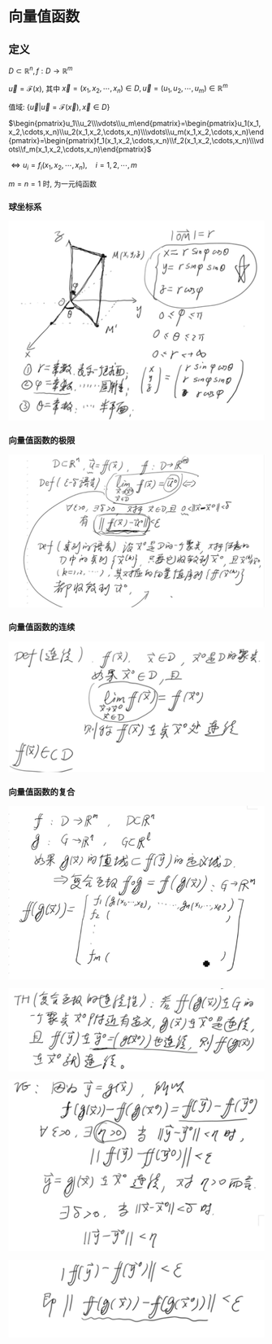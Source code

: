 # 向量值函数

## 定义

$D\subset \mathbb{R}^n, f:D\to\mathbb{R}^m$

$\vec{u}=\mathcal{F}(x)$, 其中 $\vec{x}=(x_1,x_2,\cdots,x_n)\in D,\vec{u}=(u_1,u_2,\cdots,u_m)\in\mathbb{R}^m$

值域: $\{\vec{u}|\vec{u}=\mathcal{F}(\vec{x}), \vec{x}\in D\}$

$\begin{pmatrix}u_1\\u_2\\\vdots\\u_m\end{pmatrix}=\begin{pmatrix}u_1(x_1,x_2,\cdots,x_n)\\u_2(x_1,x_2,\cdots,x_n)\\\vdots\\u_m(x_1,x_2,\cdots,x_n)\end{pmatrix}=\begin{pmatrix}f_1(x_1,x_2,\cdots,x_n)\\f_2(x_1,x_2,\cdots,x_n)\\\vdots\\f_m(x_1,x_2,\cdots,x_n)\end{pmatrix}$

$\Leftrightarrow u_i=f_i(x_1,x_2,\cdots,x_n), \quad i=1,2,\cdots,m$

$m=n=1$ 时, 为一元纯函数


### 球坐标系

![](2021-03-11-22-38-56.png)


### 向量值函数的极限

![](2021-03-11-22-45-07.png)

### 向量值函数的连续

![](2021-03-11-22-47-31.png)

### 向量值函数的复合

![](2021-03-11-22-51-06.png)

![](2021-03-11-22-53-47.png)

![](2021-03-11-22-54-57.png)

![](2021-03-11-22-55-40.png)

